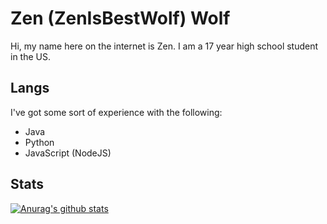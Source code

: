 # Zen (ZenIsBestWolf) Wolf

Hi, my name here on the internet is Zen. I am a 17 year high school student in the US.

## Langs

I've got some sort of experience with the following:

- Java
- Python
- JavaScript (NodeJS)

## Stats

[![Anurag's github stats](https://github-readme-stats.vercel.app/api?username=zenisbestwolf)](https://github.com/anuraghazra/github-readme-stats)
